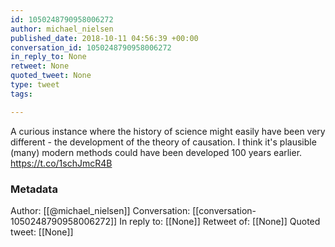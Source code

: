 ```yaml
---
id: 1050248790958006272
author: michael_nielsen
published_date: 2018-10-11 04:56:39 +00:00
conversation_id: 1050248790958006272
in_reply_to: None
retweet: None
quoted_tweet: None
type: tweet
tags:

---
```


A curious instance where the history of science might easily have been very different - the development of the theory of causation. I think it's plausible (many) modern methods could have been developed 100 years earlier. https://t.co/1schJmcR4B

### Metadata

Author: [[@michael_nielsen]]
Conversation: [[conversation-1050248790958006272]]
In reply to: [[None]]
Retweet of: [[None]]
Quoted tweet: [[None]]
